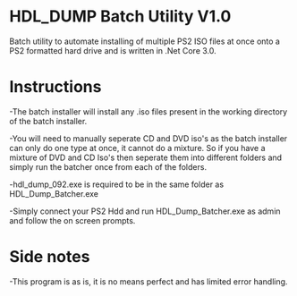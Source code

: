 # HDL_DUMP Batch Utility V1.0
Batch utility to automate installing of multiple PS2 ISO files at once onto a PS2 formatted hard drive and is written in .Net Core 3.0.

# Instructions
-The batch installer will install any .iso files present in the working directory of the batch installer.

-You will need to manually seperate CD and DVD iso's as the batch installer can only do one type at once, it cannot do a mixture. So if you have a mixture of DVD and CD Iso's then seperate them into different folders and simply run the batcher once from each of the folders.

-hdl_dump_092.exe is required to be in the same folder as HDL_Dump_Batcher.exe

-Simply connect your PS2 Hdd and run HDL_Dump_Batcher.exe as admin and follow the on screen prompts.

# Side notes
-This program is as is, it is no means perfect and has limited error handling. 
